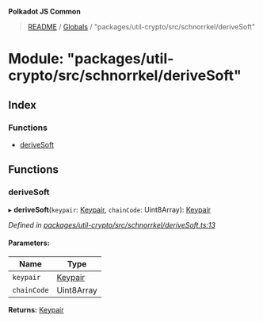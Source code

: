 **Polkadot JS Common**

> [README](../README.md) / [Globals](../globals.md) / "packages/util-crypto/src/schnorrkel/deriveSoft"

# Module: "packages/util-crypto/src/schnorrkel/deriveSoft"

## Index

### Functions

* [deriveSoft](_packages_util_crypto_src_schnorrkel_derivesoft_.md#derivesoft)

## Functions

### deriveSoft

▸ **deriveSoft**(`keypair`: [Keypair](../interfaces/_packages_util_crypto_src_types_.keypair.md), `chainCode`: Uint8Array): [Keypair](../interfaces/_packages_util_crypto_src_types_.keypair.md)

*Defined in [packages/util-crypto/src/schnorrkel/deriveSoft.ts:13](https://github.com/polkadot-js/common/blob/975103fd/packages/util-crypto/src/schnorrkel/deriveSoft.ts#L13)*

#### Parameters:

Name | Type |
------ | ------ |
`keypair` | [Keypair](../interfaces/_packages_util_crypto_src_types_.keypair.md) |
`chainCode` | Uint8Array |

**Returns:** [Keypair](../interfaces/_packages_util_crypto_src_types_.keypair.md)
